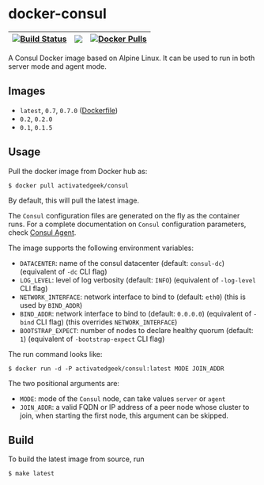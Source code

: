# docker-consul

| [![Build Status](https://travis-ci.org/activatedgeek/docker-consul.svg?branch=master)](https://travis-ci.org/activatedgeek/docker-consul) | [![](https://imagelayers.io/badge/activatedgeek/consul:latest.svg)](https://imagelayers.io/?images=activatedgeek/consul:latest 'Get your own badge on imagelayers.io') | [![Docker Pulls](https://img.shields.io/docker/pulls/activatedgeek/consul.svg?maxAge=2592000?style=plastic)](https://hub.docker.com/r/activatedgeek/consul/)
|:-:|:-:|:-:|

A Consul Docker image based on Alpine Linux. It can be used to run in both
server mode and agent mode.

## Images
* `latest`, `0.7`, `0.7.0` ([Dockerfile](./Dockerfile))
* `0.2`, `0.2.0`
* `0.1`, `0.1.5`

## Usage
Pull the docker image from Docker hub as:
```
$ docker pull activatedgeek/consul
```
By default, this will pull the latest image.

The `Consul` configuration files are generated on the fly as the container runs.
For a complete documentation on `Consul` configuration parameters, check
[Consul Agent](https://www.consul.io/docs/agent/options.html).

The image supports the following environment variables:
* `DATACENTER`: name of the consul datacenter (default: `consul-dc`) (equivalent of `-dc` CLI flag)
* `LOG_LEVEL`: level of log verbosity (default: `INFO`) (equivalent of `-log-level` CLI flag)
* `NETWORK_INTERFACE`: network interface to bind to (default: `eth0`) (this is used by `BIND_ADDR`)
* `BIND_ADDR`: network interface to bind to (default: `0.0.0.0`) (equivalent of `-bind` CLI flag) (this overrides `NETWORK_INTERFACE`)
* `BOOTSTRAP_EXPECT`: number of nodes to declare healthy quorum (default: `1`) (equivalent of `-bootstrap-expect` CLI flag)

The run command looks like:
```
$ docker run -d -P activatedgeek/consul:latest MODE JOIN_ADDR
```

The two positional arguments are:
* `MODE`: mode of the `Consul` node, can take values `server` or `agent`
* `JOIN_ADDR`: a valid FQDN or IP address of a peer node whose cluster to join,
when starting the first node, this argument can be skipped.

## Build
To build the latest image from source, run
```
$ make latest
```
